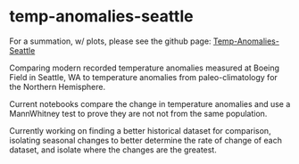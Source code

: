 # temp-anomalies-seattle
For a summation, w/ plots, please see the github page: [Temp-Anomalies-Seattle](http://SarahMBurgart.github.io/temp-anomalies-seattle)

Comparing modern recorded temperature anomalies measured at Boeing Field in Seattle, WA to temperature anomalies from paleo-climatology for the Northern Hemisphere.

Current notebooks compare the change in temperature anomalies and use a MannWhitney test to prove they are not not from the same population.

Currently working on finding a better historical dataset for comparison, isolating seasonal changes to better determine the rate of change of each dataset, and isolate where the changes are the greatest.

